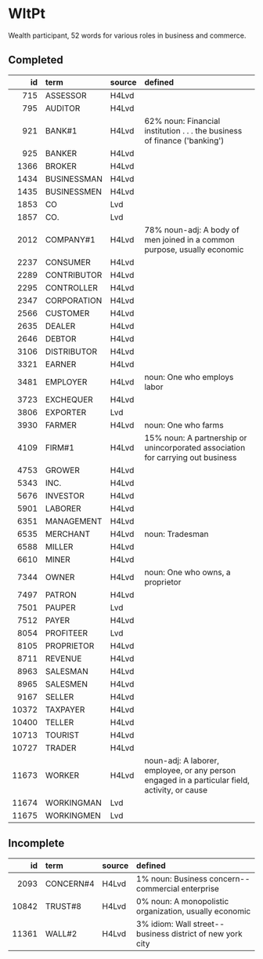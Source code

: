 # WltPt

Wealth participant, 52 words for various roles in business and commerce.

## Completed

|    id | term        | source   | defined                                                                                         |
|------:|:------------|:---------|:------------------------------------------------------------------------------------------------|
|   715 | ASSESSOR    | H4Lvd    |                                                                                                 |
|   795 | AUDITOR     | H4Lvd    |                                                                                                 |
|   921 | BANK#1      | H4Lvd    | 62% noun: Financial institution . . . the business of finance ('banking')                       |
|   925 | BANKER      | H4Lvd    |                                                                                                 |
|  1366 | BROKER      | H4Lvd    |                                                                                                 |
|  1434 | BUSINESSMAN | H4Lvd    |                                                                                                 |
|  1435 | BUSINESSMEN | H4Lvd    |                                                                                                 |
|  1853 | CO          | Lvd      |                                                                                                 |
|  1857 | CO.         | Lvd      |                                                                                                 |
|  2012 | COMPANY#1   | H4Lvd    | 78% noun-adj: A body of men joined in a common purpose, usually economic                        |
|  2237 | CONSUMER    | H4Lvd    |                                                                                                 |
|  2289 | CONTRIBUTOR | H4Lvd    |                                                                                                 |
|  2295 | CONTROLLER  | H4Lvd    |                                                                                                 |
|  2347 | CORPORATION | H4Lvd    |                                                                                                 |
|  2566 | CUSTOMER    | H4Lvd    |                                                                                                 |
|  2635 | DEALER      | H4Lvd    |                                                                                                 |
|  2646 | DEBTOR      | H4Lvd    |                                                                                                 |
|  3106 | DISTRIBUTOR | H4Lvd    |                                                                                                 |
|  3321 | EARNER      | H4Lvd    |                                                                                                 |
|  3481 | EMPLOYER    | H4Lvd    | noun: One who employs labor                                                                     |
|  3723 | EXCHEQUER   | H4Lvd    |                                                                                                 |
|  3806 | EXPORTER    | Lvd      |                                                                                                 |
|  3930 | FARMER      | H4Lvd    | noun: One who farms                                                                             |
|  4109 | FIRM#1      | H4Lvd    | 15% noun: A partnership or unincorporated association for carrying out business                 |
|  4753 | GROWER      | H4Lvd    |                                                                                                 |
|  5343 | INC.        | H4Lvd    |                                                                                                 |
|  5676 | INVESTOR    | H4Lvd    |                                                                                                 |
|  5901 | LABORER     | H4Lvd    |                                                                                                 |
|  6351 | MANAGEMENT  | H4Lvd    |                                                                                                 |
|  6535 | MERCHANT    | H4Lvd    | noun: Tradesman                                                                                 |
|  6588 | MILLER      | H4Lvd    |                                                                                                 |
|  6610 | MINER       | H4Lvd    |                                                                                                 |
|  7344 | OWNER       | H4Lvd    | noun: One who owns, a proprietor                                                                |
|  7497 | PATRON      | H4Lvd    |                                                                                                 |
|  7501 | PAUPER      | Lvd      |                                                                                                 |
|  7512 | PAYER       | H4Lvd    |                                                                                                 |
|  8054 | PROFITEER   | Lvd      |                                                                                                 |
|  8105 | PROPRIETOR  | H4Lvd    |                                                                                                 |
|  8711 | REVENUE     | H4Lvd    |                                                                                                 |
|  8963 | SALESMAN    | H4Lvd    |                                                                                                 |
|  8965 | SALESMEN    | H4Lvd    |                                                                                                 |
|  9167 | SELLER      | H4Lvd    |                                                                                                 |
| 10372 | TAXPAYER    | H4Lvd    |                                                                                                 |
| 10400 | TELLER      | H4Lvd    |                                                                                                 |
| 10713 | TOURIST     | H4Lvd    |                                                                                                 |
| 10727 | TRADER      | H4Lvd    |                                                                                                 |
| 11673 | WORKER      | H4Lvd    | noun-adj: A laborer, employee, or any person engaged in a particular field,  activity, or cause |
| 11674 | WORKINGMAN  | Lvd      |                                                                                                 |
| 11675 | WORKINGMEN  | Lvd      |                                                                                                 |

## Incomplete

|    id | term      | source   | defined                                                   |
|------:|:----------|:---------|:----------------------------------------------------------|
|  2093 | CONCERN#4 | H4Lvd    | 1% noun: Business concern--commercial enterprise          |
| 10842 | TRUST#8   | H4Lvd    | 0% noun: A monopolistic organization, usually economic    |
| 11361 | WALL#2    | H4Lvd    | 3% idiom: Wall street--business district of new york city |